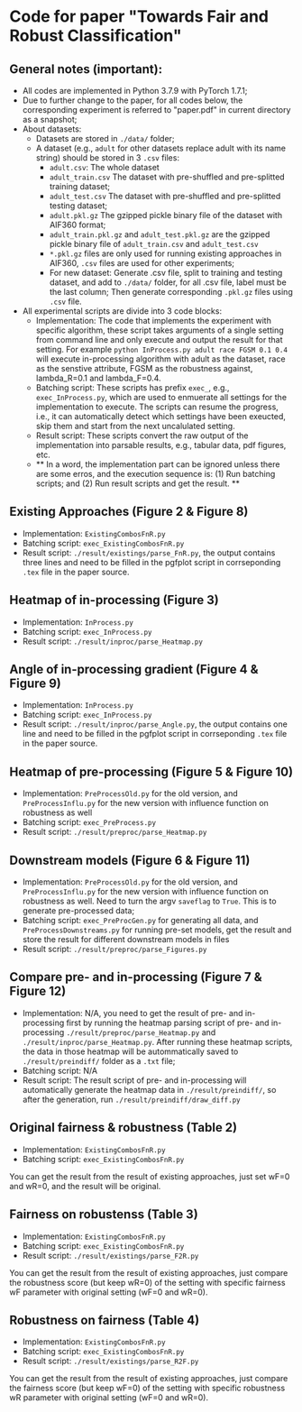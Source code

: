# Code for paper "Towards Fair and Robust Classification"

## General notes (**important**):
- All codes are implemented in Python 3.7.9 with PyTorch 1.7.1;
- Due to further change to the paper, for all codes below, the corresponding experiment is referred to "paper.pdf" in current directory as a snapshot;
- About datasets:
	- Datasets are stored in ``./data/`` folder;
	- A dataset (e.g., ``adult`` for other datasets replace adult with its name string) should be stored in 3 ``.csv`` files:
		- ``adult.csv``: The whole dataset
		- ``adult_train.csv`` The dataset with pre-shuffled and pre-splitted training dataset;
		- ``adult_test.csv`` The dataset with pre-shuffled and pre-splitted testing dataset;
		- ``adult.pkl.gz`` The gzipped pickle binary file of the dataset with AIF360 format;
		- ``adult_train.pkl.gz`` and ``adult_test.pkl.gz`` are the gzipped pickle binary file of ``adult_train.csv`` and ``adult_test.csv``
		- ``*.pkl.gz`` files are only used for running existing approaches in AIF360, ``.csv`` files are used for other experiments;
		- For new dataset: Generate .csv file, split to training and testing dataset, and add to ``./data/`` folder, for all .csv file, label must be the last column; Then generate corresponding ``.pkl.gz`` files using ``.csv`` file.
- All experimental scripts are divide into 3 code blocks:
	- Implementation: The code that implements the experiment with specific algorithm, these script takes arguments of a single setting from command line and only execute and output the result for that setting. For example ``python InProcess.py adult race FGSM 0.1 0.4`` will execute in-processing algorithm with adult as the dataset, race as the senstive attribute, FGSM as the robustness against, lambda_R=0.1 and lambda_F=0.4.
	- Batching script: These scripts has prefix ``exec_``, e.g., ``exec_InProcess.py``, which are used to enmuerate all settings for the implementation to execute. The scripts can resume the progress, i.e., it can automatically detect which settings have been exeucted, skip them and start from the next uncalulated setting.
	- Result script: These scripts convert the raw output of the implementation into parsable results, e.g., tabular data, pdf figures, etc.
	- ** In a word, the implementation part can be ignored unless there are some erros, and the execution sequence is: (1) Run batching scripts; and (2) Run result scripts and get the result. **


## Existing Approaches (Figure 2 & Figure 8)

- Implementation: ``ExistingCombosFnR.py``
- Batching script: ``exec_ExistingCombosFnR.py``
- Result script: ``./result/existings/parse_FnR.py``, the output contains three lines and need to be filled in the pgfplot script in corrseponding ``.tex`` file in the paper source.

## Heatmap of in-processing (Figure 3)

- Implementation: ``InProcess.py``
- Batching script: ``exec_InProcess.py``
- Result script: ``./result/inproc/parse_Heatmap.py``

## Angle of in-processing gradient (Figure 4 & Figure 9)

- Implementation: ``InProcess.py``
- Batching script: ``exec_InProcess.py``
- Result script: ``./result/inproc/parse_Angle.py``, the output contains one line and need to be filled in the pgfplot script in corrseponding ``.tex`` file in the paper source.

## Heatmap of pre-processing (Figure 5 & Figure 10)

- Implementation: ``PreProcessOld.py`` for the old version, and ``PreProcessInflu.py`` for the new version with influence function on robustness as well
- Batching script: ``exec_PreProcess.py``
- Result script: ``./result/preproc/parse_Heatmap.py``

## Downstream models (Figure 6 & Figure 11)

- Implementation: ``PreProcessOld.py`` for the old version, and ``PreProcessInflu.py`` for the new version with influence function on robustness as well. Need to turn the argv ``saveflag`` to ``True``. This is to generate pre-processed data;
- Batching script: ``exec_PreProcGen.py`` for generating all data, and ``PreProcessDownstreams.py`` for running pre-set models, get the result and store the result for different downstream models in files
- Result script: ``./result/preproc/parse_Figures.py``

## Compare pre- and in-processing (Figure 7 & Figure 12)

- Implementation: N/A, you need to get the result of pre- and in-processing first by running the heatmap parsing script of pre- and in-processing ``./result/preproc/parse_Heatmap.py`` and ``./result/inproc/parse_Heatmap.py``. After running these heatmap scripts, the data in those heatmap will be autommatically saved to ``./result/preindiff/`` folder as a ``.txt`` file;
- Batching script: N/A
- Result script: The result script of pre- and in-processing will automatically generate the heatmap data in ``./result/preindiff/``, so after the generation, run ``./result/preindiff/draw_diff.py``

## Original fairness & robustness (Table 2)

- Implementation: ``ExistingCombosFnR.py``
- Batching script: ``exec_ExistingCombosFnR.py``

You can get the result from the result of existing approaches, just set wF=0 and wR=0, and the result will be original.

## Fairness on robustenss (Table 3)

- Implementation: ``ExistingCombosFnR.py``
- Batching script: ``exec_ExistingCombosFnR.py``
- Result script: ``./result/existings/parse_F2R.py``

You can get the result from the result of existing approaches, just compare the robustness score (but keep wR=0) of the setting with specific fairness wF parameter with original setting (wF=0 and wR=0).

## Robustness on fairness (Table 4)

- Implementation: ``ExistingCombosFnR.py``
- Batching script: ``exec_ExistingCombosFnR.py``
- Result script: ``./result/existings/parse_R2F.py``

You can get the result from the result of existing approaches, just compare the fairness score (but keep wF=0) of the setting with specific robustness wR parameter with original setting (wF=0 and wR=0).

